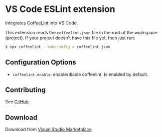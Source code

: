 # VS Code ESLint extension
Integrates [CoffeeLint](https://github.com/clutchski/coffeelint) into VS Code.

This extension reads the `coffeelint.json` file in the root of the workspace (project). If your project doesn't have this file yet, then just run:

```sh
$ npx coffeelint --makeconfig > coffeelint.json
```

## Configuration Options
- `coffeelint.enable`: enable/diable coffeelint. Is enabled by default.

## Contributing
See [GitHub](https://github.com/hellodigit/vscode-coffeelint).

## Download
Download from [Visual Studio Marketplace](https://marketplace.visualstudio.com/items?itemName=freewil.vscode-coffeelint2).
